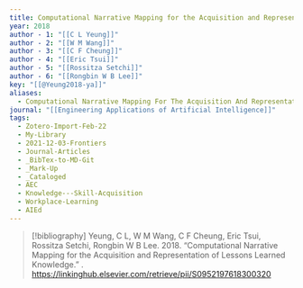 ```yaml
---
title: Computational Narrative Mapping for the Acquisition and Representation of Lessons Learned Knowledge
year: 2018
author - 1: "[[C L Yeung]]"
author - 2: "[[W M Wang]]"
author - 3: "[[C F Cheung]]"
author - 4: "[[Eric Tsui]]"
author - 5: "[[Rossitza Setchi]]"
author - 6: "[[Rongbin W B Lee]]"
key: "[[@Yeung2018-ya]]"
aliases:
  - Computational Narrative Mapping For The Acquisition And Representation Of Lessons Learned Knowledge
journal: "[[Engineering Applications of Artificial Intelligence]]"
tags:
  - Zotero-Import-Feb-22
  - My-Library
  - 2021-12-03-Frontiers
  - Journal-Articles
  - _BibTex-to-MD-Git
  - _Mark-Up
  - _Cataloged
  - AEC
  - Knowledge---Skill-Acquisition
  - Workplace-Learning
  - AIEd
---
```


> [!bibliography]
> Yeung, C L, W M Wang, C F Cheung, Eric Tsui, Rossitza Setchi, Rongbin W B Lee. 2018. “Computational Narrative Mapping for the Acquisition and Representation of Lessons Learned Knowledge.” . https://linkinghub.elsevier.com/retrieve/pii/S0952197618300320